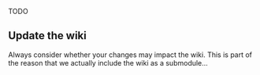 TODO

## Update the wiki
Always consider whether your changes may impact the wiki. This is part of the reason that we actually include the wiki as a submodule...